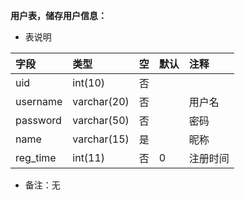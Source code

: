﻿
**用户表，储存用户信息：** 

- 表说明

|字段     |类型         |空       |默认     |注释      |
|:----    |:----       |:----    |:----    |:----    |
|uid      |int(10)     |否       |         |         |
|username |varchar(20) |否       |         |用户名    |
|password |varchar(50) |否       |         |密码      |
|name     |varchar(15) |是       |         |昵称      |
|reg_time |int(11)     |否       | 0       |注册时间   |

- 备注：无

